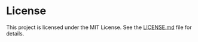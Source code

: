 # License

This project is licensed under the MIT License. See the [LICENSE.md](https://github.com/tonybierman/Universal-Report-Core/blob/master/LICENSE.md) file for details.